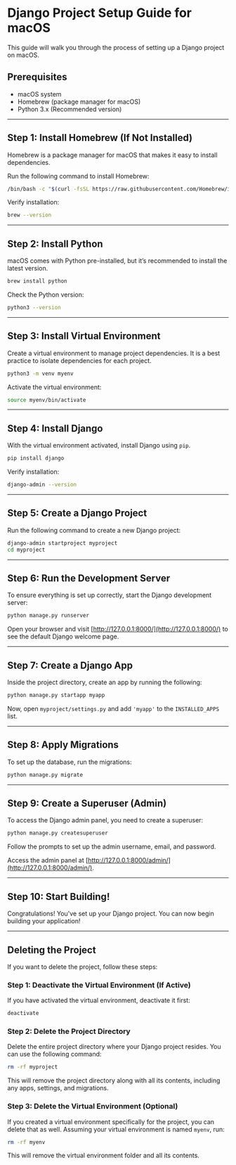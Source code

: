 # Django Project Setup Guide for macOS

This guide will walk you through the process of setting up a Django project on macOS.

## Prerequisites

- macOS system
- Homebrew (package manager for macOS)
- Python 3.x (Recommended version)

---

## Step 1: Install Homebrew (If Not Installed)

Homebrew is a package manager for macOS that makes it easy to install dependencies.

Run the following command to install Homebrew:

```bash
/bin/bash -c "$(curl -fsSL https://raw.githubusercontent.com/Homebrew/install/HEAD/install.sh)"
```

Verify installation:

```bash
brew --version
```

---

## Step 2: Install Python

macOS comes with Python pre-installed, but it’s recommended to install the latest version.

```bash
brew install python
```

Check the Python version:

```bash
python3 --version
```

---

## Step 3: Install Virtual Environment

Create a virtual environment to manage project dependencies. It is a best practice to isolate dependencies for each project.

```bash
python3 -m venv myenv
```

Activate the virtual environment:

```bash
source myenv/bin/activate
```

---

## Step 4: Install Django

With the virtual environment activated, install Django using `pip`.

```bash
pip install django
```

Verify installation:

```bash
django-admin --version
```

---

## Step 5: Create a Django Project

Run the following command to create a new Django project:

```bash
django-admin startproject myproject
cd myproject
```

---

## Step 6: Run the Development Server

To ensure everything is set up correctly, start the Django development server:

```bash
python manage.py runserver
```

Open your browser and visit [http://127.0.0.1:8000/](http://127.0.0.1:8000/) to see the default Django welcome page.

---

## Step 7: Create a Django App

Inside the project directory, create an app by running the following:

```bash
python manage.py startapp myapp
```

Now, open `myproject/settings.py` and add `'myapp'` to the `INSTALLED_APPS` list.

---

## Step 8: Apply Migrations

To set up the database, run the migrations:

```bash
python manage.py migrate
```

---

## Step 9: Create a Superuser (Admin)

To access the Django admin panel, you need to create a superuser:

```bash
python manage.py createsuperuser
```

Follow the prompts to set up the admin username, email, and password.

Access the admin panel at [http://127.0.0.1:8000/admin/](http://127.0.0.1:8000/admin/).

---

## Step 10: Start Building!

Congratulations! You've set up your Django project. You can now begin building your application!

---

## Deleting the Project

If you want to delete the project, follow these steps:

### Step 1: Deactivate the Virtual Environment (If Active)

If you have activated the virtual environment, deactivate it first:

```bash
deactivate
```

### Step 2: Delete the Project Directory

Delete the entire project directory where your Django project resides. You can use the following command:

```bash
rm -rf myproject
```

This will remove the project directory along with all its contents, including any apps, settings, and migrations.

### Step 3: Delete the Virtual Environment (Optional)

If you created a virtual environment specifically for the project, you can delete that as well. Assuming your virtual environment is named `myenv`, run:

```bash
rm -rf myenv
```

This will remove the virtual environment folder and all its contents.
